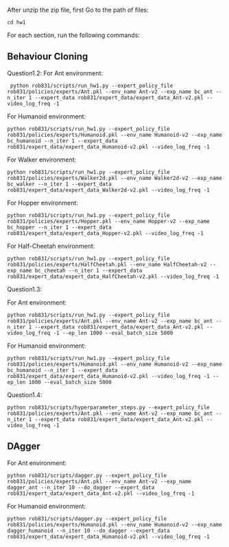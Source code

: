After unzip the zip file, first Go to the path of files:
```
cd hw1
```

For each section, run the following commands: 

## Behaviour Cloning
Question1.2:
For Ant environment:
```
 python rob831/scripts/run_hw1.py --expert_policy_file rob831/policies/experts/Ant.pkl --env_name Ant-v2 --exp_name bc_ant --n_iter 1 --expert_data rob831/expert_data/expert_data_Ant-v2.pkl --video_log_freq -1
```

For Humanoid environment:
```
python rob831/scripts/run_hw1.py --expert_policy_file rob831/policies/experts/Humanoid.pkl --env_name Humanoid-v2 --exp_name bc_humanoid --n_iter 1 --expert_data rob831/expert_data/expert_data_Humanoid-v2.pkl --video_log_freq -1
```

For Walker environment:
```
python rob831/scripts/run_hw1.py --expert_policy_file rob831/policies/experts/Walker2d.pkl --env_name Walker2d-v2 --exp_name bc_walker --n_iter 1 --expert_data rob831/expert_data/expert_data_Walker2d-v2.pkl --video_log_freq -1
```

For Hopper environment:

```
python rob831/scripts/run_hw1.py --expert_policy_file rob831/policies/experts/Hopper.pkl --env_name Hopper-v2 --exp_name bc_hopper --n_iter 1 --expert_data rob831/expert_data/expert_data_Hopper-v2.pkl --video_log_freq -1
```

For Half-Cheetah environment:

```
python rob831/scripts/run_hw1.py --expert_policy_file rob831/policies/experts/HalfCheetah.pkl --env_name HalfCheetah-v2 --exp_name bc_cheetah --n_iter 1 --expert_data rob831/expert_data/expert_data_HalfCheetah-v2.pkl --video_log_freq -1
```

Question1.3: 

For Ant environment:
```
python rob831/scripts/run_hw1.py --expert_policy_file rob831/policies/experts/Ant.pkl --env_name Ant-v2 --exp_name bc_ant --n_iter 1 --expert_data rob831/expert_data/expert_data_Ant-v2.pkl --video_log_freq -1 --ep_len 1000 --eval_batch_size 5000
```

For Humanoid environment:
```
python rob831/scripts/run_hw1.py --expert_policy_file rob831/policies/experts/Humanoid.pkl --env_name Humanoid-v2 --exp_name bc_humanoid --n_iter 1 --expert_data rob831/expert_data/expert_data_Humanoid-v2.pkl --video_log_freq -1 --ep_len 1000 --eval_batch_size 5000

```


Question1.4: 

```
python rob831/scripts/hyperparameter_steps.py --expert_policy_file rob831/policies/experts/Ant.pkl --env_name Ant-v2 --exp_name bc_ant --n_iter 1 --expert_data rob831/expert_data/expert_data_Ant-v2.pkl --video_log_freq -1
```

## DAgger

For Ant environment:

```
python rob831/scripts/dagger.py --expert_policy_file rob831/policies/experts/Ant.pkl --env_name Ant-v2 --exp_name dagger_ant --n_iter 10 --do_dagger --expert_data rob831/expert_data/expert_data_Ant-v2.pkl --video_log_freq -1
```

For Humanoid environment:
```
python rob831/scripts/dagger.py --expert_policy_file rob831/policies/experts/Humanoid.pkl --env_name Humanoid-v2 --exp_name dagger_humanoid --n_iter 10 --do_dagger --expert_data rob831/expert_data/expert_data_Humanoid-v2.pkl --video_log_freq -1
```

